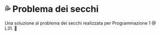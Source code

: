  :sweat_drops: Problema dei secchi  
==============
Una soluzione al problema dei secchi realizzata per Programmazione 1 @ L31. :potable_water:

